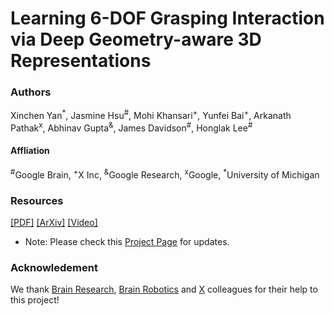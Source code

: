 # Learning 6-DOF Grasping Interaction via Deep Geometry-aware 3D Representations
### Authors
Xinchen Yan<sup>*</sup>, Jasmine Hsu<sup>#</sup>, Mohi Khansari<sup>+</sup>, Yunfei Bai<sup>+</sup>, Arkanath Pathak<sup>x</sup>,
Abhinav Gupta<sup>&</sup>, James Davidson<sup>#</sup>, Honglak Lee<sup>#</sup>

#### Affliation
<sup>#</sup>Google Brain, 
<sup>+</sup>X Inc, 
<sup>&</sup>Google Research, 
<sup>x</sup>Google, 
<sup>*</sup>University of Michigan

### Resources
[[PDF]](https://drive.google.com/file/d/1DmLyeGK0Jm0CrXW20Ap9Kz30aItq1cEe/view) [[ArXiv]](https://arxiv.org/pdf/1708.07303.pdf) [[Video]](https://www.youtube.com/watch?v=0QztwcUfLms)

* Note: Please check this [Project Page](https://sites.google.com/site/deep6dofgeoawaregrasping/) for updates.

### Acknowledement
We thank [Brain Research](https://research.google.com/teams/brain/machine-learning/), [Brain Robotics](https://research.google.com/teams/brain/robotics/) and [X](https://x.company/) colleagues for their help to this project!
